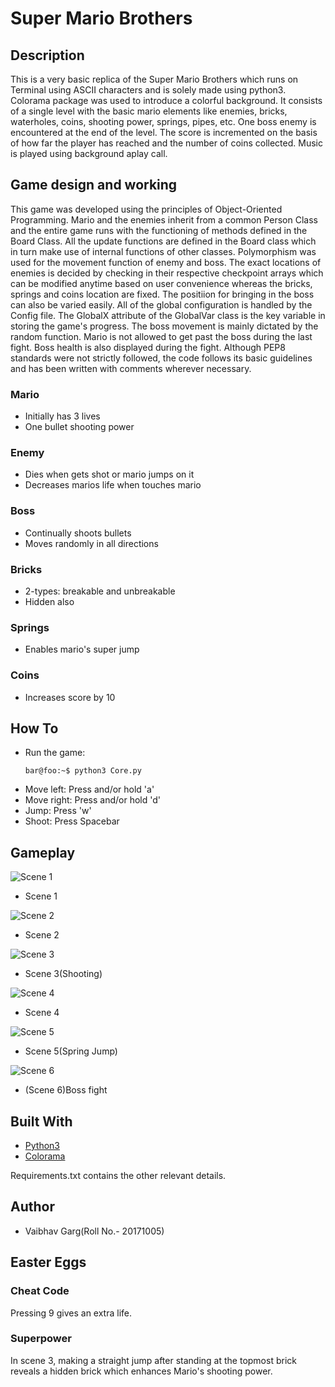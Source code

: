 # Super Mario Brothers 



## Description

This is a very basic replica of the Super Mario Brothers which runs on Terminal using ASCII characters and is solely made using python3. Colorama package was used to introduce a colorful background. It consists of a single level with the basic mario elements like enemies, bricks, waterholes, coins, shooting power, springs, pipes, etc. One boss enemy is encountered at the end of the level. The score is incremented on the basis of how far the player has reached and the number of coins collected. Music is played using background aplay call.


## Game design and working

This game was developed using the principles of Object-Oriented Programming. Mario and the enemies inherit from a common Person Class and the entire game runs with the functioning of methods defined in the Board Class. All the update functions are defined in the Board class which in turn make use of internal functions of other classes. Polymorphism was used for the movement function of enemy and boss. The exact locations of enemies is decided by checking in their respective checkpoint arrays which can be modified anytime based on user convenience whereas the bricks, springs and coins location are fixed. The positiion for bringing in the boss can also be varied easily. All of the global configuration is handled by the Config file. The GlobalX attribute of the GlobalVar class is the key variable in storing the game's progress. The boss movement is mainly dictated by the random function. Mario is not allowed to get past the boss during the last fight. Boss health is also displayed during the fight. Although PEP8 standards were not strictly followed, the code follows its basic guidelines and has been written with comments wherever necessary.

### Mario
* Initially has 3 lives
* One bullet shooting power

### Enemy
* Dies when gets shot or mario jumps on it
* Decreases marios life when touches mario

### Boss
* Continually shoots bullets
* Moves randomly in all directions

### Bricks
* 2-types: breakable and unbreakable
* Hidden also

### Springs
* Enables mario's super jump

### Coins
* Increases score by 10 


## How To

* Run the game: 	
	```console
	bar@foo:~$ python3 Core.py
	```
* Move left: Press and/or hold 'a'
* Move right: Press and/or hold 'd'
* Jump: Press 'w'
* Shoot: Press Spacebar


## Gameplay

![Scene 1](./Screenshots/1.png)

* Scene 1

![Scene 2](./Screenshots/2.png)

* Scene 2

![Scene 3](./Screenshots/3.png)

* Scene 3(Shooting)

![Scene 4](./Screenshots/4.png)

* Scene 4

![Scene 5](./Screenshots/5.png)

* Scene 5(Spring Jump)

![Scene 6](./Screenshots/6.png)

* (Scene 6)Boss fight


## Built With

* [Python3](https://www.python.org/download/releases/3.0/)
* [Colorama](https://pypi.org/project/colorama/)

Requirements.txt contains the other relevant details.


## Author

* Vaibhav Garg(Roll No.- 20171005)


## Easter Eggs

### Cheat Code
Pressing 9 gives an extra life.

### Superpower
In scene 3, making a straight jump after standing at the topmost brick reveals a hidden brick which enhances Mario's shooting power.

